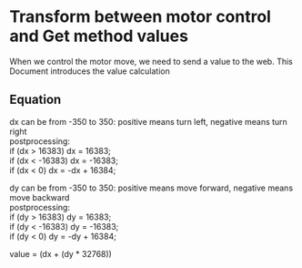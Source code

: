 # Transform between motor control and Get method values

When we control the motor move, we need to send a value to the web. This Document introduces the value calculation

## Equation

dx can be from -350 to 350: positive means turn left, negative means turn right   
postprocessing:  
  if (dx > 16383) dx = 16383;  
  if (dx < -16383) dx = -16383;  
  if (dx < 0) dx = -dx + 16384;  
		

dy can be from -350 to 350: positive means move forward, negative means move backward  
postprocessing:  
  if (dy > 16383) dy = 16383;  
  if (dy < -16383) dy = -16383;  
  if (dy < 0) dy = -dy + 16384;  

value = (dx + (dy * 32768))

 
